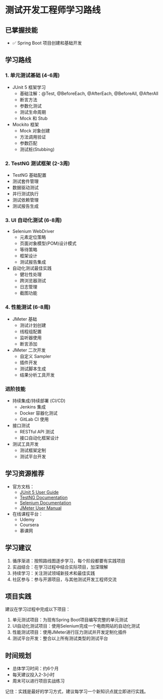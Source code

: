 # 测试开发工程师学习路线

## 已掌握技能
- ✅ Spring Boot 项目创建和基础开发

## 学习路线

### 1. 单元测试基础 (4-6周)
- JUnit 5 框架学习
  - 基础注解：@Test, @BeforeEach, @AfterEach, @BeforeAll, @AfterAll
  - 断言方法
  - 参数化测试
  - 测试生命周期
  - Mock 和 Stub
- Mockito 框架
  - Mock 对象创建
  - 方法调用验证
  - 参数匹配
  - 测试桩(Stubbing)

### 2. TestNG 测试框架 (2-3周)
- TestNG 基础配置
- 测试套件管理
- 数据驱动测试
- 并行测试执行
- 测试依赖管理
- 测试报告生成

### 3. UI 自动化测试 (6-8周)
- Selenium WebDriver
  - 元素定位策略
  - 页面对象模型(POM)设计模式
  - 等待策略
  - 框架设计
  - 测试报告集成
- 自动化测试最佳实践
  - 健壮性处理
  - 跨浏览器测试
  - 日志管理
  - 截图功能

### 4. 性能测试 (6-8周)
- JMeter 基础
  - 测试计划创建
  - 线程组配置
  - 监听器使用
  - 断言添加
- JMeter 二次开发
  - 自定义 Sampler
  - 插件开发
  - 测试脚本生成
  - 结果分析工具开发

### 进阶技能
- 持续集成/持续部署 (CI/CD)
  - Jenkins 集成
  - Docker 容器化测试
  - GitLab CI 使用
- 接口测试
  - RESTful API 测试
  - 接口自动化框架设计
- 测试工具开发
  - 测试框架定制
  - 测试平台开发

## 学习资源推荐
- 官方文档：
  - [JUnit 5 User Guide](https://junit.org/junit5/docs/current/user-guide/)
  - [TestNG Documentation](https://testng.org/doc/)
  - [Selenium Documentation](https://www.selenium.dev/documentation/)
  - [JMeter User Manual](https://jmeter.apache.org/usermanual/index.html)
- 在线课程平台：
  - Udemy
  - Coursera
  - 慕课网

## 学习建议
1. 循序渐进：按照路线图逐步学习，每个阶段都要有实践项目
2. 实战结合：在学习过程中结合实际项目，加深理解
3. 持续学习：关注测试领域新技术和最佳实践
4. 社区参与：参与开源项目，与其他测试开发工程师交流

## 项目实践
建议在学习过程中完成以下项目：
1. 单元测试项目：为现有Spring Boot项目编写完整的单元测试
2. UI自动化测试项目：使用Selenium完成一个电商网站的自动化测试
3. 性能测试项目：使用JMeter进行压力测试并开发定制化插件
4. 测试平台开发：整合以上所有测试类型的测试平台

## 时间规划
- 总体学习时间：约6个月
- 每天建议投入2-3小时
- 周末可以进行项目实战练习

记住：实践是最好的学习方式，建议每学习一个新知识点就立即进行实践。 